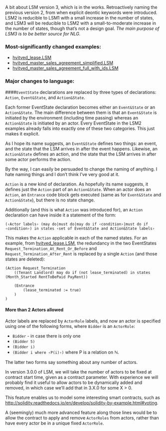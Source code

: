 A bit about LSM version 3, which is in the works. Retroactively naming the previous version 2, from when explicit deontic keywords were introduced. LSM2 is reducible to LSM1 with a small increase in the number of states, and LSM3 will be reducible to LSM2 with a small-to-moderate increase in the number of states, though that’s not a design goal. _The main purpose of LSM3 is to be better source for NLG._

### Most-significantly changed examples:

* [hvitved\_lease.LSM](https://github.com/legalese/complaw-deeptech/blob/master/L4/_clean_me/examplesLSM3/hvitved_lease.LSM)
* [hvitved\_master\_sales\_agreement\_simplified.LSM](https://github.com/legalese/complaw-deeptech/blob/master/L4/_clean_me/examplesLSM3/hvitved_master_sales_agreement_simplified.LSM)
* [hvitved\_master\_sales\_agreement\_full\_with\_ids.LSM](https://github.com/legalese/complaw-deeptech/blob/master/L4/_clean_me/examplesLSM3/hvitved_master_sales_agreement_full_with_ids.LSM)


### Major changes to language:

####`EventState` declarations are replaced by three types of declarations: `Action`, `Event&State`, and `Action&State`.

Each former EventState declaration becomes either an `Event&State` or an `Action&State`. The main difference between them is that an `Event&State` is initiated by the environment (including time passing) whereas an `Action&State` is initiated by an actor. Every EventState in the LSM2 examples already falls into exactly one of these two categories. This just makes it explicit.

As I hope its name suggests, an `Event&State` defines two things: an event, and the state that the LSM arrives in after the event happens. Likewise, an `Action&State` defines an action, and the state that the LSM arrives in after some actor performs the action.

By the way, I can easily be persuaded to change the naming of anything. I hate naming things and I don’t think I’ve very good at it.

`Action` is a new kind of declaration. As hopefully its name suggests, it defines just the `Action` part of an `Action&State`. When an actor does an `Action`, an `Entrance` code block gets executed (same as for `Event&State` and `Action&State`), but there is no state change.

Additionally (and this is what `Action` was introduced for), an `Action` declaration can have inside it a statement of the form:

`(‹Actor labels› (may do|must do|may do if ‹condition›|must do if ‹condition›) in states ‹set of Event&State and Action&State labels›`

This makes the `Action` applicable in each of the named states. For an example, from [hvitved_lease.LSM](https://github.com/legalese/complaw-deeptech/blob/master/L4/_clean_me/examples/hvitved_lease.LSM), the redundancy in the two EventStates `Request_Termination_At_Rent_Or_Before` and `Request_Termination_After_Rent` is replaced by a single `Action` (and those states are deleted):

```
(Action Request_Termination
	((Tenant Landlord) may do if (not lease_terminated) in states (Month_Started RentToBePaid PayRent))

	(Entrance
		(lease_terminated := true)
	)
)
```

#### More than 2 Actors allowed
Actor labels are replaced by `ActorRole` labels, and now an actor is specified using one of the following forms, where `Bidder` is an `ActorRole`:

* `Bidder` - in case there is only one
* `(Bidder 5)`
* `(Bidder i)`
* `(Bidder i where ‹P(i)›)`
where P is a relation on ℕ.

The latter two forms say something about any number of actors.

In version 3.0.0 of LSM, we will take the number of actors to be fixed at contract start time, given as a contract parameter. With experience we will probably find it useful to allow actors to be dynamically added and removed, in which case we’ll add that in 3.X.0 for some X > 0.

This feature enables us to model some interesting smart contracts, such as http://solidity.readthedocs.io/en/develop/solidity-by-example.html#voting.

A (seemingly) much more advanced feature along those lines would be to allow the contract to apply and remove `ActorRoles` from actors, rather than have every actor be in a unique fixed `ActorRole`.



<!-- Additionally, we specify that only `Event&State` references can occur in the ~~`Fallback`~~`FallbackStates` block. -->